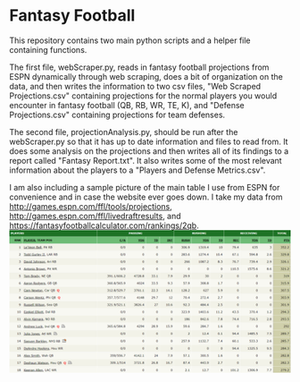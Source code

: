 # Fantasy Football
This repository contains two main python scripts and a helper file containing functions.

The first file, webScraper.py, reads in fantasy football projections from ESPN dynamically through web scraping, does a bit of organization on the data, and then writes the information to two csv files, "Web Scraped Projections.csv" containing projections for the normal players you would encounter in fantasy football (QB, RB, WR, TE, K), and "Defense Projections.csv" containing projections for team defenses.

The second file, projectionAnalysis.py, should be run after the webScraper.py so that it has up to date information and files to read from.  It does some analysis on the projections and then writes all of its findings to a report called "Fantasy Report.txt". It also writes some of the most relevant information about the players to a "Players and Defense Metrics.csv".

I am also including a sample picture of the main table I use from ESPN for convenience and in case the website ever goes down.
I take my data from http://games.espn.com/ffl/tools/projections, http://games.espn.com/ffl/livedraftresults, and https://fantasyfootballcalculator.com/rankings/2qb.
![Fantasy Projection Table](/Pictures/Fantasy_Projection_Table.png)
